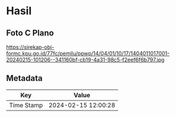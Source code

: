 # Hasil

## Foto C Plano

https://sirekap-obj-formc.kpu.go.id/77fc/pemilu/ppwp/14/04/01/10/17/1404011017001-20240215-101206--341160bf-cb19-4a31-98c5-f2eef6f6b797.jpg


## Metadata

| Key        | Value               |
| ---------- | ------------------- |
| Time Stamp | 2024-02-15 12:00:28 |



